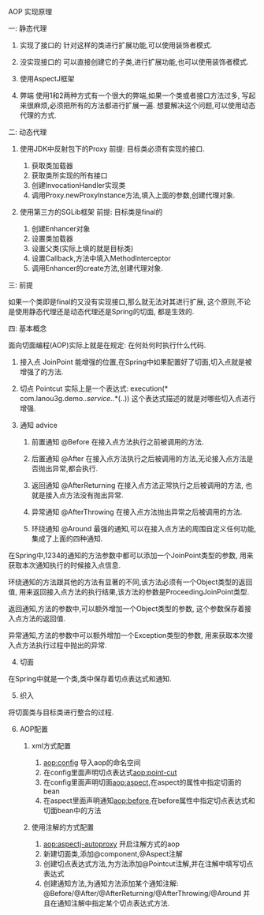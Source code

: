 AOP 实现原理

一: 静态代理
1. 实现了接口的
        针对这样的类进行扩展功能,可以使用装饰者模式.

2. 没实现接口的
        可以直接创建它的子类,进行扩展功能,也可以使用装饰者模式.

3. 使用AspectJ框架

4. 弊端
        使用1和2两种方式有一个很大的弊端,如果一个类或者接口方法过多,
        写起来很麻烦,必须把所有的方法都进行扩展一遍.
        想要解决这个问题,可以使用动态代理的方式.


二: 动态代理

1. 使用JDK中反射包下的Proxy
   前提: 目标类必须有实现的接口.
   1. 获取类加载器
   2. 获取类所实现的所有接口
   3. 创建InvocationHandler实现类
   4. 调用Proxy.newProxyInstance方法,填入上面的参数,创建代理对象.

2. 使用第三方的SGLib框架
   前提: 目标类是final的
   1. 创建Enhancer对象
   2. 设置类加载器
   3. 设置父类(实际上填的就是目标类)
   4. 设置Callback,方法中填入MethodInterceptor
   5. 调用Enhancer的create方法,创建代理对象.


三: 前提

如果一个类即是final的又没有实现接口,那么就无法对其进行扩展,
这个原则,不论是使用静态代理还是动态代理还是Spring的切面,
都是生效的.


四: 基本概念

面向切面编程(AOP)实际上就是在规定: 在何处何时执行什么代码.

1. 接入点 JoinPoint
   能增强的位置,在Spring中如果配置好了切面,切入点就是被增强了的方法.

2. 切点 Pointcut
   实际上是一个表达式: execution(* com.lanou3g.demo.*.service.*.*(..))
   这个表达式描述的就是对哪些切入点进行增强.

3. 通知 advice
   1. 前置通知 @Before
      在接入点方法执行之前被调用的方法.

   2. 后置通知 @After
      在接入点方法执行之后被调用的方法,无论接入点方法是否抛出异常,都会执行.

   3. 返回通知 @AfterReturning
      在接入点方法正常执行之后被调用的方法,
      也就是接入点方法没有抛出异常.

   4. 异常通知 @AfterThrowing
      在接入点方法抛出异常之后被调用的方法.

   5. 环绕通知 @Around
      最强的通知,可以在接入点方法的周围自定义任何功能,
      集成了上面的四种通知.

在Spring中,1234的通知的方法参数中都可以添加一个JoinPoint类型的参数,
用来获取本次通知执行的时候接入点信息.

环绕通知的方法跟其他的方法有显著的不同,该方法必须有一个Object类型的返回值,
用来返回接入点方法的执行结果,该方法的参数是ProceedingJoinPoint类型.

返回通知,方法的参数中,可以额外增加一个Object类型的参数,
这个参数保存着接入点方法的返回值.

异常通知,方法的参数中可以额外增加一个Exception类型的参数,
用来获取本次接入点方法执行过程中抛出的异常.

4. 切面

在Spring中就是一个类,类中保存着切点表达式和通知.

5. 织入

将切面类与目标类进行整合的过程.

6. AOP配置

   1. xml方式配置
      1. <aop:config> 导入aop的命名空间
      2. 在config里面声明切点表达式<aop:point-cut>
      3. 在config里面声明切面<aop:aspect>,在aspect的属性中指定切面的bean
      4. 在aspect里面声明通知<aop:before>,在before属性中指定切点表达式和切面bean中的方法
       
   2. 使用注解的方式配置
      1. <aop:aspectj-autoproxy> 开启注解方式的aop
      2. 新建切面类,添加@component,@Aspect注解
      3. 创建切点表达式方法,为方法添加@Pointcut注解,并在注解中填写切点表达式
      4. 创建通知方法,为通知方法添加某个通知注解:
         @Before/@After/@AfterReturning/@AfterThrowing/@Around
         并且在通知注解中指定某个切点表达式方法.
      
      